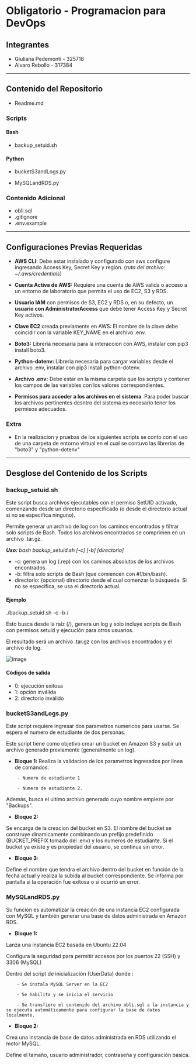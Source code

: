 # Obligatorio - Programacion para DevOps

## Integrantes

- Giuliana Pedemonti - 325718
- Alvaro Rebollo - 317384

---

## Contenido del Repositorio


- Readme.md

### Scripts

#### Bash
- backup_setuid.sh

#### Python
- bucketS3andLogs.py
    
- MySQLandRDS.py

### Contenido Adicional
-  obli.sql
- .gitignore
- .env.example

---

## Configuraciones Previas Requeridas

- **AWS CLI:** Debe estar instalado y configurado con aws configure ingresando Access Key, Secret Key y región. (_ruta del archivo: ~/.aws/credentials_)

- **Cuenta Activa de AWS:** Requiere una cuenta de AWS valida o acceso a un entorno de laboratorio que permita el uso de EC2, S3 y RDS.

- **Usuario IAM** con permisos de S3, EC2 y RDS o, en su defecto, un **usuario con AdministratorAccess** que debe tener Access Key y Secret Key activos.

- **Clave EC2** creada previamente en AWS: El nombre de la clave debe coincidir con la variable KEY_NAME en el archivo .env.

- **Boto3:** Libreria necesaria para la interaccion con AWS, instalar con pip3 install boto3.

- **Python-dotenv:** Libreria necesaria para cargar variables desde el archivo .env, instalar con pip3 install python-dotenv.

- **Archivo .env:** Debe estar en la misma carpeta que los scripts y contener los campos de las variables con los valores correspondientes.

- **Permisos para acceder a los archivos en el sistema**. Para poder buscar los archivos pertinentes desntro del sistema es necesario tener los permisos adecuados.

### Extra

- En la realizacion y pruebas de los siguientes scripts se conto con el uso de una carpeta de entorno virtual en el cual se contuvo las librerias de "boto3" y "python-dotenv"

---

## Desglose del Contenido de los Scripts

### backup_setuid.sh

Este script busca archivos ejecutables con el permiso SetUID activado, comenzando desde un directorio especificado (o desde el directorio actual si no se especifica ninguno).

Permite generar un archivo de log con los caminos encontrados y filtrar solo scripts de Bash. Todos los archivos encontrados se comprimen en un archivo .tar.gz.

_**Uso:** bash backup_setuid.sh [-c] [-b] [directorio]_

- -c: genera un log (.rep) con los caminos absolutos de los archivos encontrados.
- -b: filtra solo scripts de Bash (que comiencen con #!/bin/bash).
- directorio: (opcional) directorio desde el cual comenzar la búsqueda. Si no se especifica, se usa el directorio actual.

#### Ejemplo

./backup_setuid.sh -c -b /

Esto busca desde la raíz (/), genera un log y solo incluye scripts de Bash con permisos setuid y ejecución para otros usuarios.

El resultado será un archivo .tar.gz con los archivos encontrados y el archivo de log.

![image](https://github.com/user-attachments/assets/a5e74a1e-5042-4c99-ab17-8a2757ea47cb)

#### Códigos de salida

- 0: ejecución exitosa
- 1: opción inválida
- 2: directorio inválido

### bucketS3andLogs.py

Este script requiere ingresar dos parametros numericos para usarse. Se espera el numero de estudiante de dos personas.

Este script tiene como objetivo crear un bucket en Amazon S3 y subir un archivo generado previamente (generalmente un log).

 - **Bloque 1:**
Realiza la validacion de los parametros ingresados por linea de comandos:

        - Numero de estudiante 1

        - Numero de estudiante 2.

Además, busca el ultimo archivo generado cuyo nombre empieze por "Backups".

- **Bloque 2:**

Se encarga de la creacion del bucket en S3. El nombre del bucket se construye dinamicamente combinando un prefijo predefinido (BUCKET_PREFIX tomado del .env) y los numeros de estudiante. Si el bucket ya existe y es propiedad del usuario, se continua sin error.

- **Bloque 3:**

Define el nombre que tendra el archivo dentro del bucket en función de la fecha actual y realiza la subida al bucket correspondiente. Se informa por pantalla si la operación fue exitosa o si ocurrió un error.


### MySQLandRDS.py

Su función es automatizar la creación de una instancia EC2 configurada con MySQL y también generar una base de datos administrada en Amazon RDS.

- **Bloque 1:**

Lanza una instancia EC2 basada en Ubuntu 22.04

Configura la seguridad para permitir accesos por los puertos 22 (SSH) y 3306 (MySQL)

Dentro del script de inicialización (UserData) donde :

        - Se instala MySQL Server en la EC2

        - Se habilita y se inicia el servicio

        - Se transfiere el contenido del archivo obli.sql a la instancia y se ejecuta automáticamente para configurar la base de datos localmente.

- **Bloque 2:**

Crea una instancia de base de datos administrada en RDS utilizando el motor MySQL.

Define el tamaño, usuario administrador, contraseña y configuración básica.
